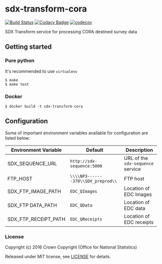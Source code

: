 # sdx-transform-cora

[![Build Status](https://travis-ci.org/ONSdigital/sdx-transform-cora.svg?branch=develop)](https://travis-ci.org/ONSdigital/sdx-transform-cora) [![Codacy Badge](https://api.codacy.com/project/badge/Grade/44fcadd8590e402b9308a1d85c4e3777)](https://www.codacy.com/app/ons-sdc/sdx-transform-cora?utm_source=github.com&amp;utm_medium=referral&amp;utm_content=ONSdigital/sdx-transform-cora&amp;utm_campaign=Badge_Grade) [![codecov](https://codecov.io/gh/ONSdigital/sdx-transform-cora/branch/develop/graph/badge.svg)](https://codecov.io/gh/ONSdigital/sdx-transform-cora)

SDX Transform service for processing CORA destined survey data

## Getting started

### Pure python

It's recommended to use ``virtualenv``

```shell
$ make
$ make test
```

### Docker

```shell
$ docker build -t sdx-transform-cora
```

## Configuration

Some of important environment variables available for configuration are listed below:

| Environment Variable    | Default                               | Description
|-------------------------|---------------------------------------|----------------
| SDX_SEQUENCE_URL        | `http://sdx-sequence:5000`            | URL of the ``sdx-sequence`` service
| FTP_HOST                | `\\\\NP3-------370\\SDX_preprod\\`    | FTP host
| SDX_FTP_IMAGE_PATH      | `EDC_QImages`                         | Location of EDC Images
| SDX_FTP DATA_PATH       | `EDC_QData`                           | Location of EDC data
| SDX_FTP_RECEIPT_PATH    | `EDC_QReceipts`                       | Location of EDC receipts

### License

Copyright (c) 2016 Crown Copyright (Office for National Statistics)

Released under MIT license, see [LICENSE](LICENSE) for details.
